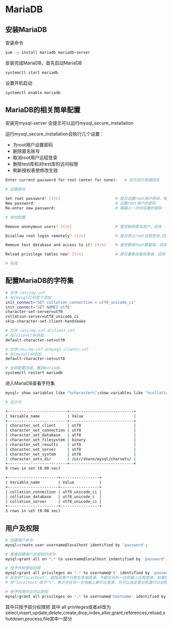 # MariaDB

## 安装MariaDB

安装命令

```bash
yum -y install mariadb mariadb-server
```

安装完成MariaDB，首先启动MariaDB

```bash
systemctl start mariadb
```

设置开机启动

```bash
systemctl enable mariadb
```

## MariaDB的相关简单配置

安装完mysql-server 会提示可以运行mysql_secure_installation

运行mysql_secure_installation会执行几个设置：

* 为root用户设置密码
* 删除匿名账号
* 取消root用户远程登录
* 删除test库和对test库的访问权限
* 刷新授权表使修改生效

```bash
Enter current password for root (enter for none):   # 初次运行直接回车

# 设置密码

Set root password? [Y/n]                        # 是否设置root用户密码，输入y并回车或直接回车
New password:                                   # 设置root用户的密码
Re-enter new password:                          # 再输入一次你设置的密码

# 其他配置

Remove anonymous users? [Y/n]                   # 是否删除匿名用户，回车

Disallow root login remotely? [Y/n]             # 是否禁止root远程登录,回车,

Remove test database and access to it? [Y/n]    # 是否删除test数据库，回车

Reload privilege tables now? [Y/n]              # 是否重新加载权限表，回车

# 完成
```

## 配置MariaDB的字符集

```bash
# 文件 /etc/my.cnf
# 在[mysqld]标签下添加
init_connect='SET collation_connection = utf8_unicode_ci'
init_connect='SET NAMES utf8'
character-set-server=utf8
collation-server=utf8_unicode_ci
skip-character-set-client-handshake

# 文件 /etc/my.cnf.d/client.cnf
# 在[client]中添加
default-character-set=utf8

# 文件/etc/my.cnf.d/mysql-clients.cnf
# 在[mysql]中添加
default-character-set=utf8

# 全部配置完成，重启mariadb
systemctl restart mariadb
```

进入MariaDB查看字符集

```bash
mysql> show variables like "%character%";show variables like "%collation%";

# 显示为

+--------------------------+----------------------------+
| Variable_name            | Value                      |
+--------------------------+----------------------------+
| character_set_client     | utf8                       |
| character_set_connection | utf8                       |
| character_set_database   | utf8                       |
| character_set_filesystem | binary                     |
| character_set_results    | utf8                       |
| character_set_server     | utf8                       |
| character_set_system     | utf8                       |
| character_sets_dir       | /usr/share/mysql/charsets/ |
+--------------------------+----------------------------+
8 rows in set (0.00 sec)

+----------------------+-----------------+
| Variable_name        | Value           |
+----------------------+-----------------+
| collation_connection | utf8_unicode_ci |
| collation_database   | utf8_unicode_c  |
| collation_server     | utf8_unicode_ci |
+----------------------+-----------------+
3 rows in set (0.00 sec)
```

## 用户及权限

```bash
# 创建用户命令
mysql>create user username@localhost identified by 'password';

# 直接创建用户并授权的命令
mysql>grant all on *.* to username@localhost indentified by 'password';

# 授予外网登陆权限
mysql>grant all privileges on *.* to username@'%' identified by 'password';
# 此处的"localhost"，是指该用户只能在本地登录，不能在另外一台机器上远程登录。如果想远程登录的话，
# 将"localhost"改为"%"，表示在任何一台电脑上都可以登录。也可以指定某台机器可以远程登录

# 授予权限并且可以授权
mysql>grant all privileges on *.* to username@'hostname' identified by 'password' with grant option;
```

其中只授予部分权限把 其中 all privileges或者all改为select,insert,update,delete,create,drop,index,alter,grant,references,reload,shutdown,process,file其中一部分